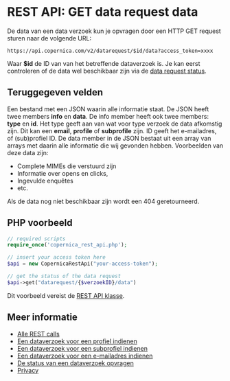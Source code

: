 # REST API: GET data request data

De data van een data verzoek kun je opvragen door een HTTP GET request 
sturen naar de volgende URL:

`https://api.copernica.com/v2/datarequest/$id/data?access_token=xxxx`

Waar **$id** de ID van van het betreffende dataverzoek is. Je kan eerst 
controleren of de data wel beschikbaar zijn via de 
[data request status](/rest-get-datarequest-status).

## Teruggegeven velden

Een bestand met een JSON waarin alle informatie staat. De JSON heeft twee members 
**info** en **data**. De info member heeft ook twee members:
**type** en **id**. Het type geeft aan van wat voor type verzoek de data afkomstig
zijn. Dit kan een **email**, **profile** of **subprofile** zijn. ID geeft het e-mailadres,
of (sub)profiel ID. De data member in de JSON bestaat uit een array van
arrays met daarin alle informatie die wij gevonden hebben. Voorbeelden
van deze data zijn:

- Complete MIMEs die verstuurd zijn
- Informatie over opens en clicks,
- Ingevulde enquêtes
- etc.

Als de data nog niet beschikbaar zijn wordt een 404 geretourneerd.

## PHP voorbeeld

```php
// required scripts
require_once('copernica_rest_api.php');

// insert your access token here
$api = new CopernicaRestApi("your-access-token");

// get the status of the data request
$api->get("datarequest/{$verzoekID}/data")
```
Dit voorbeeld vereist de [REST API klasse](./rest-php).

## Meer informatie

* [Alle REST calls](./rest-api)
* [Een dataverzoek voor een profiel indienen ](./rest-post-profile-datarequest)
* [Een dataverzoek voor een subprofiel indienen ](./rest-post-subprofile-datarequest)
* [Een dataverzoek voor een e-mailadres indienen](./rest-post-email-datarequest)
* [De status van een dataverzoek opvragen](./rest-get-datarequest-status)
* [Privacy](./privacy)
